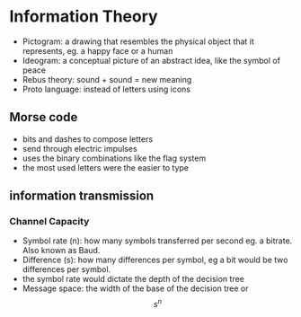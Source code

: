 # Information Theory

- Pictogram: a drawing that resembles the physical object that it represents, eg. a happy face or a human 
- Ideogram: a conceptual picture of an abstract idea, like the symbol of peace
- Rebus theory: sound + sound = new meaning
- Proto language: instead of letters using icons

## Morse code
- bits and dashes to compose letters
- send through electric impulses
- uses the binary combinations like the flag system
- the most used letters were the easier to type

## information transmission

### Channel Capacity

- Symbol rate (n): how many symbols transferred per second eg. a bitrate. Also known as Baud. 
- Difference (s): how many differences per symbol, eg a bit would be two differences per symbol.
- the symbol rate would dictate the depth of the decision tree
- Message space: the width of the base of the decision tree or $$s^n$$